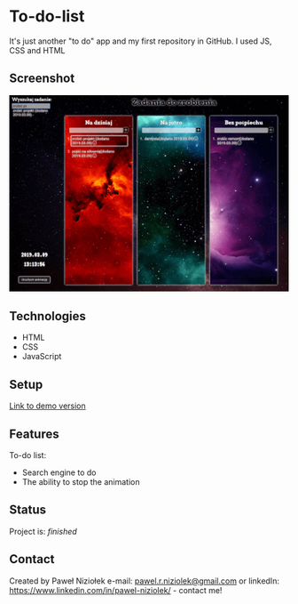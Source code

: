 # To-do-list

It's just another "to do" app and my first repository in GitHub.
I used JS, CSS and HTML

## Screenshot

![Example screenshot](screenshot.png)

## Technologies

- HTML
- CSS
- JavaScript

## Setup

[Link to demo version](https://pawelniziolek.github.io/another-to-do-list-in-JS/index.html)

## Features

To-do list:

- Search engine to do
- The ability to stop the animation

## Status

Project is: _finished_

## Contact

Created by Paweł Niziołek e-mail: pawel.r.niziolek@gmail.com or linkedIn: https://www.linkedin.com/in/pawel-niziolek/ - contact me!
